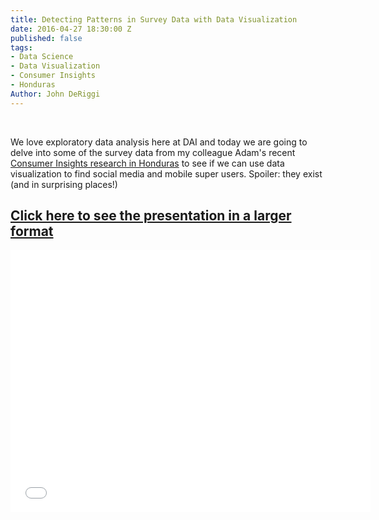 ```yaml
---
title: Detecting Patterns in Survey Data with Data Visualization
date: 2016-04-27 18:30:00 Z
published: false
tags:
- Data Science
- Data Visualization
- Consumer Insights
- Honduras
Author: John DeRiggi
---
```


<br>

We love exploratory data analysis here at DAI and today we are going to delve into some of the survey data from my colleague Adam's recent [Consumer Insights research in Honduras](http://dai-global-digital.com/consumer%20insights/2016/04/13/honduras-consumer-insights.html) to see if we can use data visualization to find social media and mobile super users.  Spoiler: they exist (and in surprising places!)

## [Click here to see the presentation in a larger format](http://slides.com/deriggi/deck/fullscreen)

<iframe src="//slides.com/deriggi/deck/embed?style=light" width="576" height="420" scrolling="no" frameborder="0" webkitallowfullscreen mozallowfullscreen allowfullscreen></iframe>